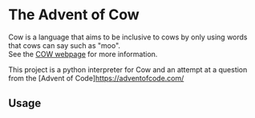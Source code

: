 # The Advent of Cow

Cow is a language that aims to be inclusive to cows by only using words that cows can say such as "moo".  
See the [COW webpage](http://bigzaphod.github.com/COW/) for more information.

This project is a python interpreter for Cow and an attempt at a question from the [Advent of Code]https://adventofcode.com/

## Usage
